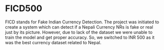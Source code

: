 # FICD500
FICD stands for Fake Indian Currency Detection. The project was initiated to create a system which can detect if a Nepali Currency NRs is fake or real just by its picture. However, due to lack of the dataset we were unable to train the model and get proper accuracy. So, we switched to INR 500 as it was the best currency dataset related to Nepal.
